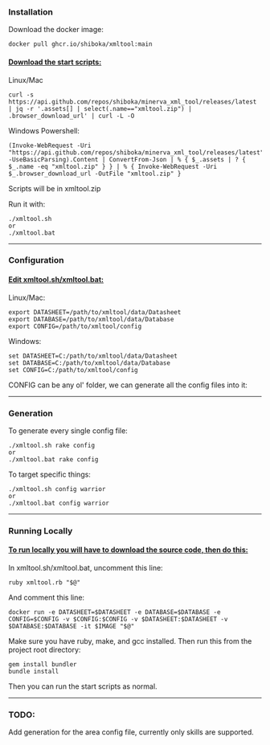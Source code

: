 
### Installation

Download the docker image:

```
docker pull ghcr.io/shiboka/xmltool:main
```

#### <u>Download the start scripts:</u>

Linux/Mac

```
curl -s https://api.github.com/repos/shiboka/minerva_xml_tool/releases/latest | jq -r '.assets[] | select(.name=="xmltool.zip") | .browser_download_url' | curl -L -O
```

Windows Powershell:

```
(Invoke-WebRequest -Uri "https://api.github.com/repos/shiboka/minerva_xml_tool/releases/latest" -UseBasicParsing).Content | ConvertFrom-Json | % { $_.assets | ? { $_.name -eq "xmltool.zip" } } | % { Invoke-WebRequest -Uri $_.browser_download_url -OutFile "xmltool.zip" }
```

Scripts will be in xmltool.zip

Run it with:

```
./xmltool.sh
or
./xmltool.bat
```

---

### Configuration

#### <u>Edit xmltool.sh/xmltool.bat:</u>

Linux/Mac:
```
export DATASHEET=/path/to/xmltool/data/Datasheet
export DATABASE=/path/to/xmltool/data/Database
export CONFIG=/path/to/xmltool/config
```

Windows:
```
set DATASHEET=C:/path/to/xmltool/data/Datasheet
set DATABASE=C:/path/to/xmltool/data/Database
set CONFIG=C:/path/to/xmltool/config
```

CONFIG can be any ol' folder, we can generate all the config files into it:

---

### Generation

To generate every single config file:

```
./xmltool.sh rake config
or
./xmltool.bat rake config
```

To target specific things:

```
./xmltool.sh config warrior
or
./xmltool.bat config warrior
```

---

### Running Locally

#### <u>To run locally you will have to download the source code, then do this:</u>

In xmltool.sh/xmltool.bat, uncomment this line:
```
ruby xmltool.rb "$@"
```

And comment this line:
```
docker run -e DATASHEET=$DATASHEET -e DATABASE=$DATABASE -e CONFIG=$CONFIG -v $CONFIG:$CONFIG -v $DATASHEET:$DATASHEET -v $DATABASE:$DATABASE -it $IMAGE "$@"
```

Make sure you have ruby, make, and gcc installed. Then run this from the project root directory:

```
gem install bundler
bundle install
```

Then you can run the start scripts as normal.

---

### TODO:

Add generation for the area config file, currently only skills are supported.